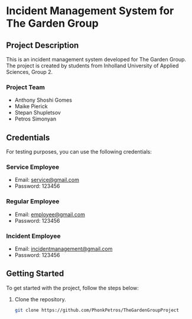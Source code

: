 # Incident Management System for The Garden Group

## Project Description

This is an incident management system developed for The Garden Group. The project is created by students from Inholland University of Applied Sciences, Group 2.

### Project Team

- Anthony Shoshi Gomes
- Maike Pierick
- Stepan Shupletsov
- Petros Simonyan

## Credentials

For testing purposes, you can use the following credentials:

### Service Employee

- Email: service@gmail.com
- Password: 123456

### Regular Employee

- Email: employee@gmail.com
- Password: 123456

### Incident Employee

- Email: incidentmanagement@gmail.com
- Password: 123456

## Getting Started

To get started with the project, follow the steps below:

1. Clone the repository.
   ```bash
   git clone https://github.com/PhonkPetros/TheGardenGroupProject
